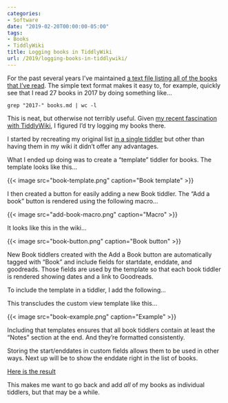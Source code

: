 ```yaml
---
categories:
- Software
date: "2019-02-20T00:00:00-05:00"
tags:
- Books
- TiddlyWiki
title: Logging books in TiddlyWiki
url: /2019/logging-books-in-tiddlywiki/
---
```


For the past several years I’ve maintained [a text file listing all of the books that I’ve read][1]. The simple text format makes it easy to, for example, quickly see that I read 27 books in 2017 by doing something like…

`grep "2017-" books.md | wc -l`

This is neat, but otherwise not terribly useful. Given [my recent fascination with TiddlyWiki][2], I figured I’d try logging my books there.

I started by recreating my original list [in a single tiddler][3] but other than having them in my wiki it didn’t offer any advantages.

What I ended up doing was to create a “template” tiddler for books. The template looks like this…


{{< image src="book-template.png" caption="Book template" >}}


I then created a button for easily adding a new Book tiddler. The “Add a book” button is rendered using the following macro…

{{< image src="add-book-macro.png" caption="Macro" >}}


It looks like this in the wiki…

{{< image src="book-button.png" caption="Book button" >}}


New Book tiddlers created with the Add a Book button are automatically tagged with “Book” and include fields for startdate, enddate, and goodreads. Those fields are used by the template so that each book tiddler is rendered showing dates and a link to Goodreads.

To include the template in a tiddler, I add the following…

This transcludes the custom view template like this…

{{< image src="book-example.png" caption="Example" >}}

Including that templates ensures that all book tiddlers contain at least the “Notes” section at the end. And they’re formatted consistently.

Storing the start/enddates in custom fields allows them to be used in other ways. Next up will be to show the enddate right in the list of books.

[Here is the result][4]

This makes me want to go back and add _all_ of my books as individual tiddlers, but that may be a while.

 [1]: https://www.baty.net/books/
 [2]: https://rudimentarylathe.org
 [3]: https://rudimentarylathe.org/#Books%20archive
 [4]: https://rudimentarylathe.org/#Books